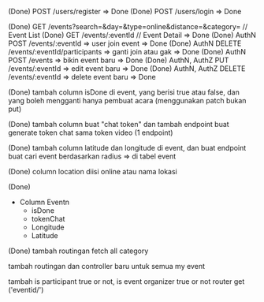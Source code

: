 (Done) POST /users/register => Done
(Done) POST /users/login => Done

(Done) GET /events?search=&day=&type=online&distance=&category= // Event List 
(Done) GET /events/:eventId // Event Detail  => Done
(Done) AuthN POST /events/:eventId => user join event => Done
(Done) AuthN DELETE  /events/:eventId/participants => ganti join atau gak => Done
(Done) AuthN POST /events => bikin event baru => Done
(Done) AuthN, AuthZ PUT /events/:eventId => edit event baru  => Done
(Done) AuthN, AuthZ DELETE /events/:eventId => delete event baru => Done

(Done) tambah column isDone di event, yang berisi true atau false, dan yang boleh mengganti hanya pembuat acara (menggunakan patch bukan put)

(Done) tambah column buat "chat token" dan tambah endpoint buat generate token chat sama token video (1 endpoint)

(Done) tambah column latitude dan longitude di event, dan buat endpoint buat cari event berdasarkan radius => di tabel event

(Done) column location diisi online atau nama lokasi

(Done) 
- Column Eventn
    - isDone
    - tokenChat
    - Longitude
    - Latitude

(Done) tambah routingan fetch all category 

tambah routingan dan controller baru untuk semua my event

tambah is participant true or not, is event organizer true or not
router get ('eventid/')